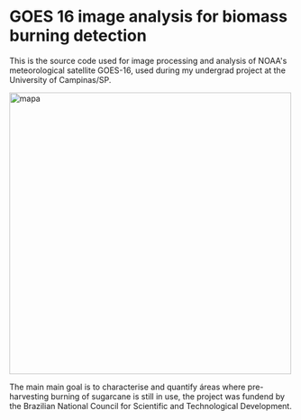 # GOES 16 image analysis for biomass burning detection

This is the source code used for image processing and analysis of NOAA's meteorological satellite GOES-16, used during my undergrad project at the University of Campinas/SP.

<p><img src="https://github.com/wesleysatelis/GOES-16-image-analysis-for-biomass-burning-detection/blob/master/areas-plantio.png" align="middle" alt="mapa" width="500"></p>


The main main goal is to characterise and quantify áreas where pre-harvesting burning of sugarcane is still in use, the project was fundend by the Brazilian National Council for Scientific and Technological Development.
